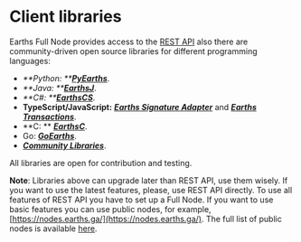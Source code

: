 # Client libraries

Earths Full Node provides access to the [REST API](/en/earths-api-and-sdk/node-api-overview.md) also there are community-driven open source libraries for different programming languages:

* _**Python: **_[_**PyEarths**_](/earths-api-and-sdk/client-libraries/pyearths.md).
* _**Java: **_[_**EarthsJ**_](/earths-api-and-sdk/client-libraries/earthsj.md).
* _**C\#: **_[_**EarthsCS**_](/earths-api-and-sdk/client-libraries/earthscs.md).
* **TypeScript/JavaScript:** [_**Earths Signature Adapter**_](/earths-api-and-sdk/client-libraries/earths-signature-adapter.md) and [_**Earths Transactions**_](/earths-api-and-sdk/client-libraries/earths-transactions.md).
* **C: ** [_**EarthsC**_](/earths-api-and-sdk/client-libraries/earths-c.md).
* Go: [**_GoEarths_**](/earths-api-and-sdk/client-libraries/goearths.md).
* [_**Community Libraries**_](/earths-api-and-sdk/client-libraries/unofficial-libraries.md).

All libraries are open for contribution and testing.

**Note**: Libraries above can upgrade later than REST API, use them wisely. If you want to use the latest features, please, use REST API directly. To use all features of REST API you have to set up a Full Node. If you want to use basic features you can use public nodes, for example, [https://nodes.earths.ga/](https://nodes.earths.ga/). The full list of public nodes is available [here](http://dev.pyearths.org/generators/).


